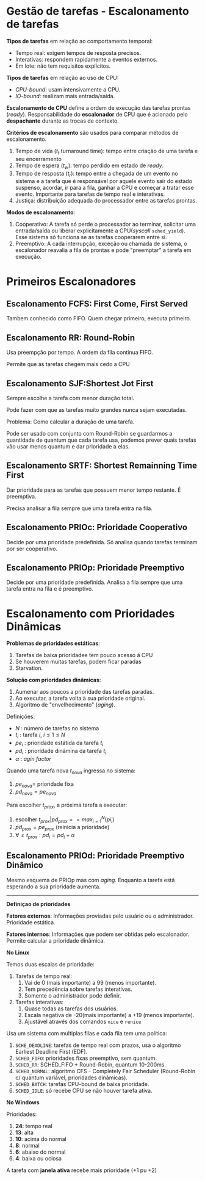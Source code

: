 # Gestão de tarefas - Escalonamento de tarefas

**Tipos de tarefas** em relação ao comportamento temporal:
- Tempo real: exigem tempos de resposta precisos.
- Interativas: respondem rapidamente a eventos externos.
- Em lote: não tem requisitos explícitos.

**Tipos de tarefas** em relação ao uso de CPU:
- *CPU-bound*: usam intensivamente a CPU.
- *IO-bound*: realizam mais entrada/saída.

**Escalonamento de CPU** define a ordem de execução das tarefas prontas (*ready*). Responsabilidade do **escalonador** de CPU que é acionado pelo **despachante** durante as trocas de contexto.


**Critérios de escalonamento** são usados para comparar métodos de escalonamento.
1. Tempo de vida ($t_t$ turnaround time): tempo entre criação de uma tarefa e seu encerramento
2. Tempo de espera ($t_w$): tempo perdido em estado de *ready*.
3. Tempo de resposta ($t_r$): tempo entre a chegada de um evento no sistema e a tarefa que é responsável por aquele evento sair do estado suspenso, acordar, ir para a fila, ganhar a CPU e começar a tratar esse evento. Importante para tarefas de tempo real e interativas.
4. Justiça: distribuição adequada do processador entre as tarefas prontas.

**Modos de escalonamento**:
1. Cooperativo: A tarefa só perde o processador ao terminar, solicitar uma entrada/saída ou liberar explicitamente a CPU(*syscall* `sched_yield`). Esse sistema só funciona se as tarefas cooperarem entre si.
2. Preemptivo: A cada interrupção, exceção ou chamada de sistema, o escalonador reavalia a fila de prontas e pode "preemptar" a tarefa em execução.


# Primeiros Escalonadores

## Escalonamento FCFS: First Come, First Served

Tambem conhecido como FIFO. Quem chegar primeiro, executa primeiro.

## Escalonamento RR: Round-Robin

Usa preempção por tempo. A ordem da fila continua FIFO.

Permite que as tarefas chegem mais cedo a CPU

## Escalonamento SJF:Shortest Jot First

Sempre escolhe a tarefa com menor duração total.

Pode fazer com que as tarefas muito grandes nunca sejam executadas.

Problema: Como calcular a duração de uma tarefa.

Pode ser usado com conjunto com Round-Robin se guardarmos a quantidade de quantum que cada tarefa usa, podemos prever quais tarefas vão usar menos quantum e dar prioridade a elas.

## Escalonamento SRTF: Shortest Remainning Time First

Dar prioridade para as tarefas que possuem menor tempo restante. É preemptiva.

Precisa analisar a fila sempre que uma tarefa entra na fila.

## Escalonamento PRIOc: Prioridade Cooperativo

Decide por uma prioridade predefinida. Só analisa quando tarefas terminam por ser cooperativo.

## Escalonamento PRIOp: Prioridade Preemptivo

Decide por uma prioridade predefinida. Analisa a fila sempre que uma tarefa entra na fila e é preemptivo.

# Escalonamento com Prioridades Dinâmicas

**Problemas de prioridades estáticas**: 
1. Tarefas de baixa prioridadee tem pouco acesso à CPU
2. Se houverem muitas tarefas, podem ficar paradas
3. Starvation.

**Solução com prioridades dinâmicas**: 
1. Aumenar aos poucos a prioridade das tarefas paradas.
2. Ao executar, a tarefa volta à sua prioridade original.
3. Algoritmo de "envelhecimento" (*aging*).

Definições:
- $N$ : número de tarefas no sistema
- $t_i$ : tarefa $i$, $i \le 1 \le N$
- $pe_i$ : prioridade estátida da tarefa $t_i$
- $pd_i$ : prioridade dinâmina da tarefa $t_i$
- $\alpha$ : *agin factor*

Quando uma tarefa nova $t_{nova}$ ingressa no sistema:
1. $pe_{nova} =$ prioridade fixa
2. $pd_{nova} = pe_{nova}$ 

Para escolher $t_{prox}$, a próxima tarefa a executar:
1. escolher $t_{prox} | pd_{prox} == max_{i=1}^{N}(pi_i)$
2. $pd_{prox} = pe_{prox}$ (reinicia a prioridade)
3. $\forall \ne t_{prox}: pd_i = pd_i + \alpha$

## Escalonamento PRIOd: Prioridade Preemptivo Dinâmico

Mesmo esquema de PRIOp mas com *aging*. Enquanto a tarefa está esperando a sua prioridade aumenta.

___________________________________________

**Definiçao de prioridades**

**Fatores externos**: Informações proviadas pelo usuário ou o administrador. Prioridade estática.

**Fatores internos**: Informações que podem ser obtidas pelo escalonador. Permite calcular a prioridade dinâmica.

**No Linux**

Temos duas escalas de prioridade:
1. Tarefas de tempo real:
   1. Vai de 0 (mais importante) a 99 (menos importante).
   2. Tem precedência sobre tarefas interativas.
   3. Somente o administrador pode definir.
2. Tarefas interativas:
   1. Quase todas as tarefas dos usuários.
   2. Escala negativa de -20(mais importante) a +19 (menos importante).
   3. Ajustável através dos comandos `nice` e `renice` 

Usa um sistema com multiplas filas e cada fila tem uma política:
1. `SCHE_DEADLINE`: tarefas de tempo real com prazos, usa o algoritmo Earliest Deadline First (EDF).
2. `SCHED_FIFO`: prioridades fixas preemptivo, sem quantum.
3. `SCHED_RR`: SCHED_FIFO + Round-Robin, quantum 10-200ms.
4. `SCHED_NORMAL`: algoritmo CFS - Completely Fair Scheduler (Round-Robin c/ quantum variável, prioridades dinâmicas).
5. `SCHED_BATCH`: tarefas CPU-bound de baixa prioridade.
6. `SCHED_IDLE`: só recebe CPU se não houver tarefa ativa.

**No Windows**

Prioridades:
1. **24**: tempo real
2. **13**: alta
3. **10**: acima do normal
4. **8**: normal
5. **6**: abaixo do normal
6. **4**: baixa ou ociosa

A tarefa com **janela ativa** recebe mais prioridade (+1 pu +2)
